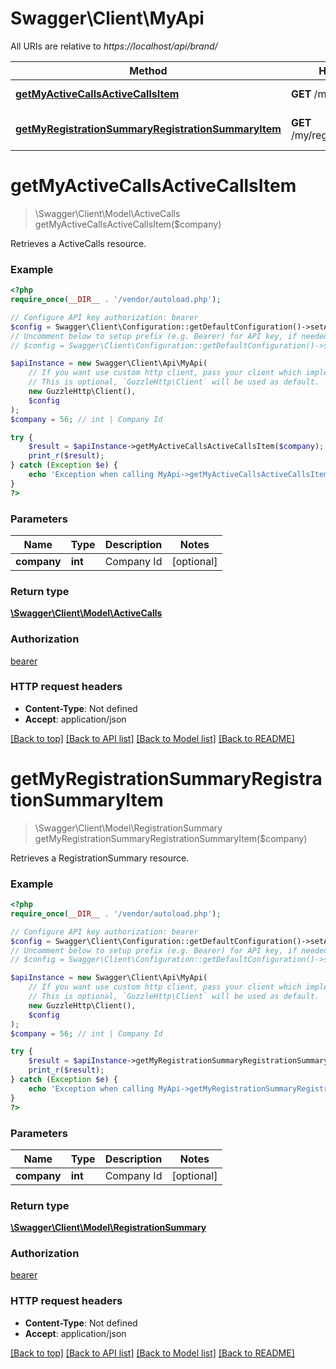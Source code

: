 # Swagger\Client\MyApi

All URIs are relative to *https://localhost/api/brand/*

Method | HTTP request | Description
------------- | ------------- | -------------
[**getMyActiveCallsActiveCallsItem**](MyApi.md#getMyActiveCallsActiveCallsItem) | **GET** /my/active_calls | Retrieves a ActiveCalls resource.
[**getMyRegistrationSummaryRegistrationSummaryItem**](MyApi.md#getMyRegistrationSummaryRegistrationSummaryItem) | **GET** /my/registration_summary | Retrieves a RegistrationSummary resource.


# **getMyActiveCallsActiveCallsItem**
> \Swagger\Client\Model\ActiveCalls getMyActiveCallsActiveCallsItem($company)

Retrieves a ActiveCalls resource.

### Example
```php
<?php
require_once(__DIR__ . '/vendor/autoload.php');

// Configure API key authorization: bearer
$config = Swagger\Client\Configuration::getDefaultConfiguration()->setApiKey('Authorization', 'YOUR_API_KEY');
// Uncomment below to setup prefix (e.g. Bearer) for API key, if needed
// $config = Swagger\Client\Configuration::getDefaultConfiguration()->setApiKeyPrefix('Authorization', 'Bearer');

$apiInstance = new Swagger\Client\Api\MyApi(
    // If you want use custom http client, pass your client which implements `GuzzleHttp\ClientInterface`.
    // This is optional, `GuzzleHttp\Client` will be used as default.
    new GuzzleHttp\Client(),
    $config
);
$company = 56; // int | Company Id

try {
    $result = $apiInstance->getMyActiveCallsActiveCallsItem($company);
    print_r($result);
} catch (Exception $e) {
    echo 'Exception when calling MyApi->getMyActiveCallsActiveCallsItem: ', $e->getMessage(), PHP_EOL;
}
?>
```

### Parameters

Name | Type | Description  | Notes
------------- | ------------- | ------------- | -------------
 **company** | **int**| Company Id | [optional]

### Return type

[**\Swagger\Client\Model\ActiveCalls**](../Model/ActiveCalls.md)

### Authorization

[bearer](../../README.md#bearer)

### HTTP request headers

 - **Content-Type**: Not defined
 - **Accept**: application/json

[[Back to top]](#) [[Back to API list]](../../README.md#documentation-for-api-endpoints) [[Back to Model list]](../../README.md#documentation-for-models) [[Back to README]](../../README.md)

# **getMyRegistrationSummaryRegistrationSummaryItem**
> \Swagger\Client\Model\RegistrationSummary getMyRegistrationSummaryRegistrationSummaryItem($company)

Retrieves a RegistrationSummary resource.

### Example
```php
<?php
require_once(__DIR__ . '/vendor/autoload.php');

// Configure API key authorization: bearer
$config = Swagger\Client\Configuration::getDefaultConfiguration()->setApiKey('Authorization', 'YOUR_API_KEY');
// Uncomment below to setup prefix (e.g. Bearer) for API key, if needed
// $config = Swagger\Client\Configuration::getDefaultConfiguration()->setApiKeyPrefix('Authorization', 'Bearer');

$apiInstance = new Swagger\Client\Api\MyApi(
    // If you want use custom http client, pass your client which implements `GuzzleHttp\ClientInterface`.
    // This is optional, `GuzzleHttp\Client` will be used as default.
    new GuzzleHttp\Client(),
    $config
);
$company = 56; // int | Company Id

try {
    $result = $apiInstance->getMyRegistrationSummaryRegistrationSummaryItem($company);
    print_r($result);
} catch (Exception $e) {
    echo 'Exception when calling MyApi->getMyRegistrationSummaryRegistrationSummaryItem: ', $e->getMessage(), PHP_EOL;
}
?>
```

### Parameters

Name | Type | Description  | Notes
------------- | ------------- | ------------- | -------------
 **company** | **int**| Company Id | [optional]

### Return type

[**\Swagger\Client\Model\RegistrationSummary**](../Model/RegistrationSummary.md)

### Authorization

[bearer](../../README.md#bearer)

### HTTP request headers

 - **Content-Type**: Not defined
 - **Accept**: application/json

[[Back to top]](#) [[Back to API list]](../../README.md#documentation-for-api-endpoints) [[Back to Model list]](../../README.md#documentation-for-models) [[Back to README]](../../README.md)

